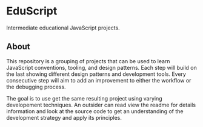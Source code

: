 # EduScript

Intermediate educational JavaScript projects.

## About

This repository is a grouping of projects that can be used to learn JavaScript conventions, tooling, and design patterns. Each step will build on the last showing different design patterns and development tools. Every consecutive step will aim to add an improvement to either the workflow or the debugging process. 

The goal is to use get the same resulting project using varying developement techniques. An outsider can read view the readme for details information and look at the source code to get an understanding of the development strategy and apply its principles.
